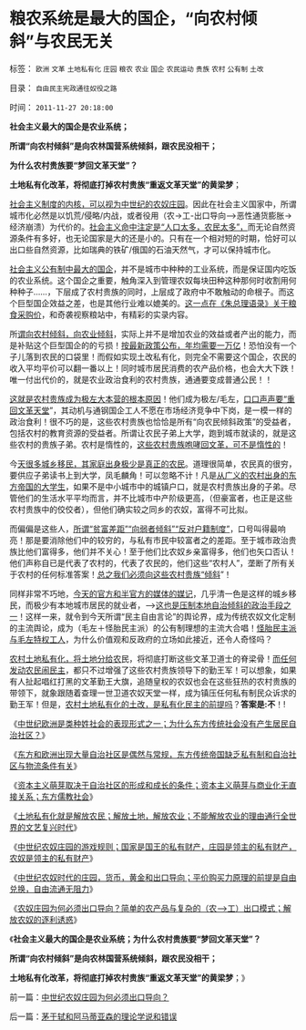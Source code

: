 # 粮农系统是最大的国企，“向农村倾斜”与农民无关

标签： `欧洲` `文革` `土地私有化` `庄园` `粮农` `农业` `国企` `农民运动` `贵族` `农村` `公有制` `土改` 

目录： `自由民主宪政通往奴役之路`

时间： `2011-11-27 20:18:00`

**社会主义最大的国企是农业系统；**

**所谓“向农村倾斜”是向农林国营系统倾斜，跟农民没相干；**

**为什么农村贵族要“梦回文革天堂”？**

**土地私有化改革，将彻底打掉农村贵族“重返文革天堂”的黄梁梦**；

[社会主义制度的内核，可以视为中世纪的农奴庄园](../../../2011/11/22/农业集约化不一定提高效率；农业补贴降低了生产效率；.md)。因此在社会主义国家中，所谓城市化必然是以饥荒/侵略/内战，或者役用（农->工-出口导向—>恶性通货膨胀->经济崩溃）为代价的。[社会主义命中注定是“人口太多，农民太多”，](../../../2011/10/3/公民人口本身就是市场经济最大的财富.md)而无论自然资源条件有多好，也无论国家是大的还是小的。只有在一个相对短的时期，恰好可以出口些自然资源，比如瑞典的铁矿/俄国的石油天然气，才可以保持城市化。

[社会主义公有制中最大的国企](../../../2011/4/29/菜篮子悲剧原因是国进民退.md)，并不是城市中种种的工业系统，而是保证国内吃饭的农业系统。这个国企之重要，触角深入到管理农奴每块田种这种那何时收割用何种种子……，下层成了农村贵族的同时，上层成了政府中不敢触动的命根子。而这个巨型国企效益之差，也是其他行业难以媲美的。[这一点在《朱总理语录》关于粮食采购价](http://darthvad.blog.163.com/blog/static/5339947020111028459167/)，和奇袭视察粮站中，有精彩的实录内容。

所[谓向农村倾斜，向农业倾斜](../../../2009/9/20/向农村倾斜资源的经济政策是常识性的错误.md)，实际上并不是增加农业的效益或者产出的能力，而是补贴这个巨型国企的的亏损！[按最新政策公布，年均需要一万亿](../../../2011/10/20/解读追加万亿农业投资,市场效果很悲观.md)！恐怕没有一个子儿落到农民的口袋里！而假如实现土改私有化，则完全不需要这个国企，农民的收入平均平价可以翻一番以上！同时城市居民消费的农产品价格，也会大大下跌！唯一付出代价的，就是农业政治食利的农村贵族，通通要变成普通公民！！

[这就是农村贵族成为极左大本营的根本原因](../../../2011/11/21/土地私有的农村是民主进程和社会稳定的坚强盟友.md)！他们成为极左/毛左，[口口声声要“重回文革天堂](http://darthvad.blog.163.com/blog/static/53399470201082143559587/)”，其动机与通钢国企工人不愿在市场经济竞争中下岗，是一模一样的政治食利！很不巧的是，这些农村贵族也恰恰是所有“向农民倾斜政策”的受益者，包括农村的教育资源的受益者。所谓让农民子弟上大学，跑到城市就读的，就是这些农村的贵族子弟。农村是惰性的，[这些农村贵族咆哮回文革，可不是惰性的](http://darthvad.blog.sohu.com/132102586.html)！

今[天很多城乡移民，其家庭出身极少是真正的农民](../../../2009/8/31/城乡移民精英只是代表了自已的利益.md)。道理很简单，农民真的很穷，要供应子弟读书上到大学，凤毛麟角！可以忽略不计！凡是[从广义的农村出身的东方帝国的大学生](../../../2010/4/29/声称代表农民的绝大部分不是农民.md)，如果不是中小城市中的城镇户口，就是农村贵族出身的子弟。尽管他们的生活水平平均而言，并不比城市中产阶级更高，（但豪富者，也正是这些农村贵族中的佼佼者），但他们确实较之同乡的农奴，富得不可比拟。

而偏偏是这些人，[所谓“贫富差距”“向弱者倾斜”“反对户籍制度”](../../../2011/11/22/“农民运动”和“革命”都是马克思毛主义的BUG.md)，口号叫得最响亮！那是要消除他们中的较穷的，与私有市民中较富者之的差距。至于城市政治贵族比他们富得多，他们并不关心！至于他们比农奴乡亲富得多，他们也矢口否认！他们声称自已是代表了农村的，代表了农民的，他们这些“农村人”，垄断了所有关于农村的任何标准答案！[总之我们必须向这些农村贵族“倾斜](../../../2010/4/29/维护公有制公值耗散经济结构的三种人.md)”！

同样非常不巧地，[今天的官方和半官方的媒体的媒记](../../../2009/4/16/社会压力传递和媒体道德明星.md)，几乎清一色是这样的城乡移民，而极少有本地城市居民的就业者，——>[这也是压制本地自治倾斜的政治手段之一](../../../2010/3/6/向移民倾斜，居民如何实现“安居乐业”呢.md)！这样一来，就令到今天所谓“民主自由言论”的舆论界，成为传统农奴文化定制的主流舆论，成为（毛左＋怪胎民主派）的公有制理想的主流大合唱！[怪胎民主派与毛左特权工人](../../../2010/1/14/中国传统文化不相容于民主社会的两种价值观.md)，为什么价值观和反政府的立场如此接近，还令人奇怪吗？

[农村土地私有化，将土地分给农](../../../2011/11/18/延误农村土地私有化改革，将酝酿重大动乱.md)民，将彻底打断这些文革卫道士的脊梁骨！[而任何发动农民闹民主](../../../2011/11/22/“农民运动”和“革命”都是马克思毛主义的BUG.md)，都只不过增强了这些农村贵族领导下的勤王军！可以想象，如果有人扯起唱红打黑的文革勤王大旗，追随皇权的农奴也会在这些狂热的农村贵族的带领下，就象跟随着查理一世卫道农奴天堂一样，成为镇压任何私有制民众诉求的勤王军！但是，[农村土地私有化的土改，是私有化民主的前提吗](../../../2011/11/18/农村的社会特性是围绕土地的惰性.md)？**答案是:不**！!

《[中世纪欧洲是类种姓社会的表现形式之一；为什么东方传统社会没有产生居民自治社区？](../../../2011/11/25/为什么东方孔儒封建时代没有出现自治社区？.md)》

《[东方和欧洲出现大量自治社区是偶然与常规，东方传统帝国缺乏私有制和自治社区与物流条件有关](../../../2011/11/26/四轮车，尖底船，路桥和大运河的民主线索.md)》

《[资本主义萌芽取决于自治社区的形成和成长的条件；资本主义萌芽与商业化无直接关系；东方儒教社会](../../../2011/11/26/资本主义萌芽与商业化无直接关系.md)》

《[土地私有化就是解放农民；解放土地，解放农业；不能解放农业的理由通行全世界的文艺复兴时代](../../../2011/11/26/土地私有化就是解放农民；解放土地，解放农业.md)》

《[中世纪农奴庄园的游戏规则；国家是国王的私有财产，庄园是领主的私有财产，农奴是领主的私有财产](../../../2011/11/26/中世纪农奴庄园的游戏规则.md)》

《[中世纪农奴时代的庄园，货币，黄金和出口导向；平价购买力原理的前提是自由兑换，自由流通无阻力](../../../2011/11/27/中世纪农奴时代的庄园，货币，黄金，出口导向和平价购买力.md)》

《[农奴庄园为何必须出口导向？简单的农产品与复杂的（农——>工）出口模式；解放农奴的逐利诱惑](../../../2011/11/27/中世纪农奴庄园为何必须出口导向？.md)》

《**社会主义最大的国企是农业系统；为什么农村贵族要“梦回文革天堂”？**

**所谓“向农村倾斜”是向农林国营系统倾斜，跟农民没相干；**

**土地私有化改革，将彻底打掉农村贵族“重返文革天堂”的黄梁梦**；》



前一篇：[中世纪农奴庄园为何必须出口导向？](../../../2011/11/27/中世纪农奴庄园为何必须出口导向？.md)

后一篇：[茅于轼和阿马蒂亚森的理论学说和错误](../../../2011/11/27/茅于轼和阿马蒂亚森的理论学说和错误.md)